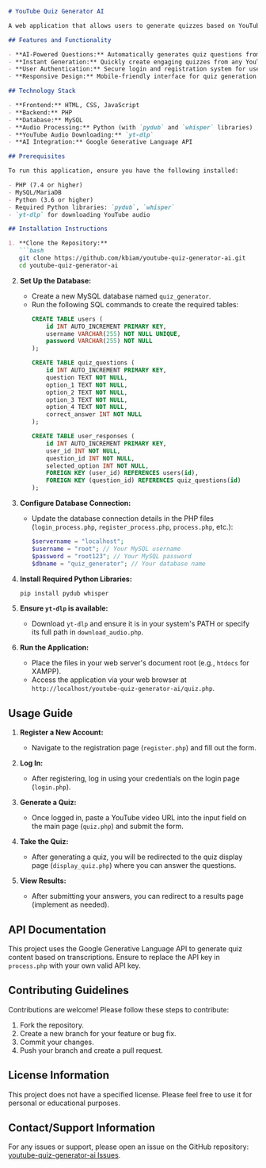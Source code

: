 ```markdown
# YouTube Quiz Generator AI

A web application that allows users to generate quizzes based on YouTube videos. This application extracts audio from videos, transcribes the audio content, and generates quiz questions using AI.

## Features and Functionality

- **AI-Powered Questions:** Automatically generates quiz questions from video transcripts.
- **Instant Generation:** Quickly create engaging quizzes from any YouTube video.
- **User Authentication:** Secure login and registration system for users.
- **Responsive Design:** Mobile-friendly interface for quiz generation and display.

## Technology Stack

- **Frontend:** HTML, CSS, JavaScript
- **Backend:** PHP
- **Database:** MySQL
- **Audio Processing:** Python (with `pydub` and `whisper` libraries)
- **YouTube Audio Downloading:** `yt-dlp`
- **AI Integration:** Google Generative Language API

## Prerequisites

To run this application, ensure you have the following installed:

- PHP (7.4 or higher)
- MySQL/MariaDB
- Python (3.6 or higher)
- Required Python libraries: `pydub`, `whisper`
- `yt-dlp` for downloading YouTube audio

## Installation Instructions

1. **Clone the Repository:**
   ```bash
   git clone https://github.com/kbiam/youtube-quiz-generator-ai.git
   cd youtube-quiz-generator-ai
   ```

2. **Set Up the Database:**
   - Create a new MySQL database named `quiz_generator`.
   - Run the following SQL commands to create the required tables:
     ```sql
     CREATE TABLE users (
         id INT AUTO_INCREMENT PRIMARY KEY,
         username VARCHAR(255) NOT NULL UNIQUE,
         password VARCHAR(255) NOT NULL
     );

     CREATE TABLE quiz_questions (
         id INT AUTO_INCREMENT PRIMARY KEY,
         question TEXT NOT NULL,
         option_1 TEXT NOT NULL,
         option_2 TEXT NOT NULL,
         option_3 TEXT NOT NULL,
         option_4 TEXT NOT NULL,
         correct_answer INT NOT NULL
     );

     CREATE TABLE user_responses (
         id INT AUTO_INCREMENT PRIMARY KEY,
         user_id INT NOT NULL,
         question_id INT NOT NULL,
         selected_option INT NOT NULL,
         FOREIGN KEY (user_id) REFERENCES users(id),
         FOREIGN KEY (question_id) REFERENCES quiz_questions(id)
     );
     ```

3. **Configure Database Connection:**
   - Update the database connection details in the PHP files (`login_process.php`, `register_process.php`, `process.php`, etc.):
     ```php
     $servername = "localhost";
     $username = "root"; // Your MySQL username
     $password = "root123"; // Your MySQL password
     $dbname = "quiz_generator"; // Your database name
     ```

4. **Install Required Python Libraries:**
   ```bash
   pip install pydub whisper
   ```

5. **Ensure `yt-dlp` is available:**
   - Download `yt-dlp` and ensure it is in your system's PATH or specify its full path in `download_audio.php`.

6. **Run the Application:**
   - Place the files in your web server's document root (e.g., `htdocs` for XAMPP).
   - Access the application via your web browser at `http://localhost/youtube-quiz-generator-ai/quiz.php`.

## Usage Guide

1. **Register a New Account:**
   - Navigate to the registration page (`register.php`) and fill out the form.

2. **Log In:**
   - After registering, log in using your credentials on the login page (`login.php`).

3. **Generate a Quiz:**
   - Once logged in, paste a YouTube video URL into the input field on the main page (`quiz.php`) and submit the form.

4. **Take the Quiz:**
   - After generating a quiz, you will be redirected to the quiz display page (`display_quiz.php`) where you can answer the questions.

5. **View Results:**
   - After submitting your answers, you can redirect to a results page (implement as needed).

## API Documentation

This project uses the Google Generative Language API to generate quiz content based on transcriptions. Ensure to replace the API key in `process.php` with your own valid API key.

## Contributing Guidelines

Contributions are welcome! Please follow these steps to contribute:

1. Fork the repository.
2. Create a new branch for your feature or bug fix.
3. Commit your changes.
4. Push your branch and create a pull request.

## License Information

This project does not have a specified license. Please feel free to use it for personal or educational purposes.

## Contact/Support Information

For any issues or support, please open an issue on the GitHub repository: [youtube-quiz-generator-ai Issues](https://github.com/kbiam/youtube-quiz-generator-ai/issues).

```
